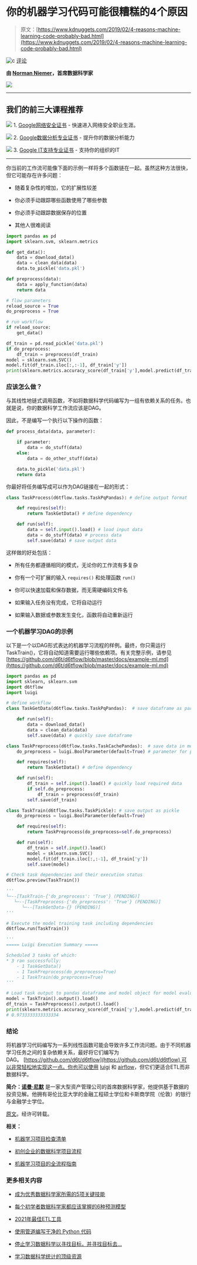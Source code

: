 # 你的机器学习代码可能很糟糕的4个原因

> 原文：[https://www.kdnuggets.com/2019/02/4-reasons-machine-learning-code-probably-bad.html](https://www.kdnuggets.com/2019/02/4-reasons-machine-learning-code-probably-bad.html)

![c](../Images/3d9c022da2d331bb56691a9617b91b90.png) [评论](#comments)

**由 [Norman Niemer](https://www.linkedin.com/in/normanniemer/)，首席数据科学家**

![](../Images/6d51fa847ff4f19caeef7e4e039566a7.png)

* * *

## 我们的前三大课程推荐

![](../Images/0244c01ba9267c002ef39d4907e0b8fb.png) 1\. [Google网络安全证书](https://www.kdnuggets.com/google-cybersecurity) - 快速进入网络安全职业生涯。

![](../Images/e225c49c3c91745821c8c0368bf04711.png) 2\. [Google数据分析专业证书](https://www.kdnuggets.com/google-data-analytics) - 提升你的数据分析能力

![](../Images/0244c01ba9267c002ef39d4907e0b8fb.png) 3\. [Google IT支持专业证书](https://www.kdnuggets.com/google-itsupport) - 支持你的组织的IT

* * *

你当前的工作流可能像下面的示例一样将多个函数链在一起。虽然这种方法很快，但它可能存在许多问题：

+   随着复杂性的增加，它的扩展性较差

+   你必须手动跟踪哪些函数使用了哪些参数

+   你必须手动跟踪数据保存的位置

+   其他人很难阅读

```py
import pandas as pd
import sklearn.svm, sklearn.metrics

def get_data():
    data = download_data()
    data = clean_data(data)
    data.to_pickle('data.pkl')

def preprocess(data):
    data = apply_function(data)
    return data

# flow parameters
reload_source = True
do_preprocess = True

# run workflow
if reload_source:
    get_data()

df_train = pd.read_pickle('data.pkl')
if do_preprocess:
    df_train = preprocess(df_train)
model = sklearn.svm.SVC()
model.fit(df_train.iloc[:,:-1], df_train['y'])
print(sklearn.metrics.accuracy_score(df_train['y'],model.predict(df_train.iloc[:,:-1])))
```

### 应该怎么做？

与其线性地链式调用函数，不如将数据科学代码编写为一组有依赖关系的任务。也就是说，你的数据科学工作流应该是DAG。

因此，不是编写一个执行以下操作的函数：

```py
def process_data(data, parameter):

    if parameter:
        data = do_stuff(data)
    else:
        data = do_other_stuff(data)

    data.to_pickle('data.pkl')
    return data
```

你最好将任务编写成可以作为DAG链接在一起的形式：

```py
class TaskProcess(d6tflow.tasks.TaskPqPandas): # define output format

    def requires(self):
        return TaskGetData() # define dependency

    def run(self):
        data = self.input().load() # load input data
        data = do_stuff(data) # process data
        self.save(data) # save output data
```

这样做的好处包括：

+   所有任务都遵循相同的模式，无论你的工作流有多复杂

+   你有一个可扩展的输入 `requires()` 和处理函数 `run()`

+   你可以快速加载和保存数据，而无需硬编码文件名

+   如果输入任务没有完成，它将自动运行

+   如果输入数据或参数发生变化，函数将自动重新运行

### 一个机器学习DAG的示例

以下是一个以DAG形式表达的机器学习流程的样例。最终，你只需运行 TaskTrain()，它将自动知道需要运行哪些依赖项。有关完整示例，请参见 [https://github.com/d6t/d6tflow/blob/master/docs/example-ml.md](https://github.com/d6t/d6tflow/blob/master/docs/example-ml.md)

```py
import pandas as pd
import sklearn, sklearn.svm
import d6tflow
import luigi

# define workflow
class TaskGetData(d6tflow.tasks.TaskPqPandas):  # save dataframe as parquet

    def run(self):
        data = download_data()
        data = clean_data(data)
        self.save(data) # quickly save dataframe

class TaskPreprocess(d6tflow.tasks.TaskCachePandas):  # save data in memory
    do_preprocess = luigi.BoolParameter(default=True) # parameter for preprocessing yes/no

    def requires(self):
        return TaskGetData() # define dependency

    def run(self):
        df_train = self.input().load() # quickly load required data
        if self.do_preprocess:
            df_train = preprocess(df_train)
        self.save(df_train)

class TaskTrain(d6tflow.tasks.TaskPickle): # save output as pickle
    do_preprocess = luigi.BoolParameter(default=True)

    def requires(self):
        return TaskPreprocess(do_preprocess=self.do_preprocess)

    def run(self):
        df_train = self.input().load()
        model = sklearn.svm.SVC()
        model.fit(df_train.iloc[:,:-1], df_train['y'])
        self.save(model)

# Check task dependencies and their execution status
d6tflow.preview(TaskTrain())

'''
└─--[TaskTrain-{'do_preprocess': 'True'} (PENDING)]
   └─--[TaskPreprocess-{'do_preprocess': 'True'} (PENDING)]
      └─--[TaskGetData-{} (PENDING)]
'''

# Execute the model training task including dependencies
d6tflow.run(TaskTrain())

'''
===== Luigi Execution Summary =====

Scheduled 3 tasks of which:
* 3 ran successfully:
    - 1 TaskGetData()
    - 1 TaskPreprocess(do_preprocess=True)
    - 1 TaskTrain(do_preprocess=True)
'''

# Load task output to pandas dataframe and model object for model evaluation
model = TaskTrain().output().load()
df_train = TaskPreprocess().output().load()
print(sklearn.metrics.accuracy_score(df_train['y'],model.predict(df_train.iloc[:,:-1])))
# 0.9733333333333334
```

### 结论

将机器学习代码编写为一系列线性函数可能会导致许多工作流问题。由于不同机器学习任务之间的复杂依赖关系，最好将它们编写为DAG。 [https://github.com/d6t/d6tflow](https://github.com/d6t/d6tflow) 可以非常轻松地实现这一点。你也可以使用 [luigi](https://github.com/spotify/luigi) 和 [airflow](https://airflow.apache.org/)，但它们更适合ETL而非数据科学。

**简介：[诺曼·尼默](https://www.linkedin.com/in/normanniemer/)** 是一家大型资产管理公司的首席数据科学家，他提供基于数据的投资见解。他拥有哥伦比亚大学的金融工程硕士学位和卡斯商学院（伦敦）的银行与金融学士学位。

[原文](https://gist.github.com/d6tdev/44083e201104006b05be7f2ed5eeb5f9)。经许可转载。

**相关：**

+   [机器学习项目检查清单](/2018/12/machine-learning-project-checklist.html)

+   [初创企业的数据科学项目流程](/2019/01/data-science-project-flow-startups.html)

+   [机器学习项目的全流程指南](/2019/01/end-to-end-guide-machine-learning-project.html)

### 更多相关内容

+   [成为优秀数据科学家所需的5项关键技能](https://www.kdnuggets.com/2021/12/5-key-skills-needed-become-great-data-scientist.html)

+   [每个初学者数据科学家都应该掌握的6种预测模型](https://www.kdnuggets.com/2021/12/6-predictive-models-every-beginner-data-scientist-master.html)

+   [2021年最佳ETL工具](https://www.kdnuggets.com/2021/12/mozart-best-etl-tools-2021.html)

+   [使用管道编写干净的 Python 代码](https://www.kdnuggets.com/2021/12/write-clean-python-code-pipes.html)

+   [停止学习数据科学以寻找目标，并寻找目标去…](https://www.kdnuggets.com/2021/12/stop-learning-data-science-find-purpose.html)

+   [学习数据科学统计的顶级资源](https://www.kdnuggets.com/2021/12/springboard-top-resources-learn-data-science-statistics.html)
